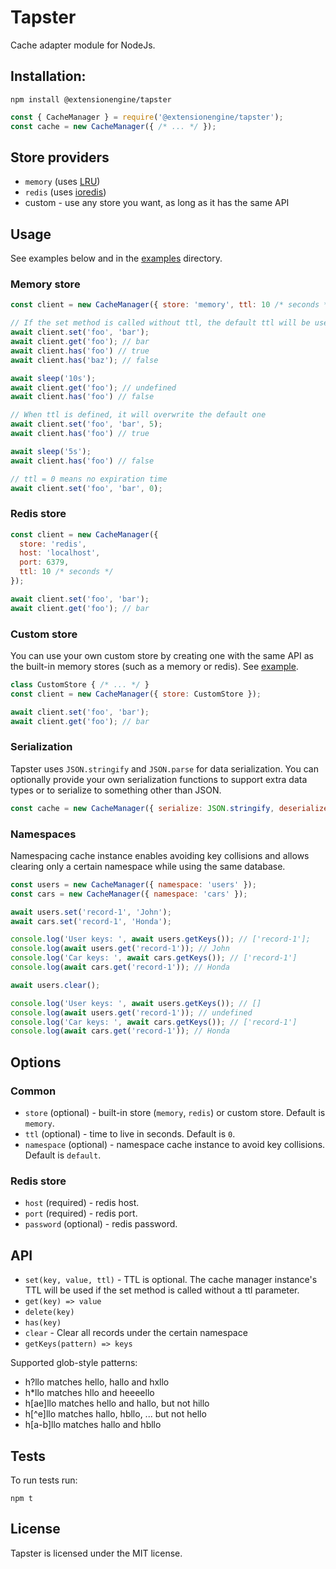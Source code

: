 # Tapster
Cache adapter module for NodeJs.

## Installation:
```
npm install @extensionengine/tapster
```
```js
const { CacheManager } = require('@extensionengine/tapster');
const cache = new CacheManager({ /* ... */ });
```

## Store providers
- `memory` (uses [LRU](https://github.com/isaacs/node-lru-cache))
- `redis` (uses [ioredis](https://github.com/luin/ioredis))
- custom - use any store you want, as long as it has the same API

## Usage
See examples below and in the [examples](./examples) directory.

### Memory store
```js
const client = new CacheManager({ store: 'memory', ttl: 10 /* seconds */ });

// If the set method is called without ttl, the default ttl will be used
await client.set('foo', 'bar');
await client.get('foo'); // bar
await client.has('foo') // true
await client.has('baz'); // false

await sleep('10s');
await client.get('foo'); // undefined
await client.has('foo') // false

// When ttl is defined, it will overwrite the default one
await client.set('foo', 'bar', 5);
await client.has('foo') // true

await sleep('5s');
await client.has('foo') // false

// ttl = 0 means no expiration time
await client.set('foo', 'bar', 0);
```

### Redis store
```js
const client = new CacheManager({
  store: 'redis',
  host: 'localhost',
  port: 6379,
  ttl: 10 /* seconds */
});

await client.set('foo', 'bar');
await client.get('foo'); // bar
```

### Custom store
You can use your own custom store by creating one with the same API as the built-in memory stores (such as a memory or redis). See [example](./examples/custom-store.js).
```js
class CustomStore { /* ... */ }
const client = new CacheManager({ store: CustomStore });

await client.set('foo', 'bar');
await client.get('foo'); // bar
```

### Serialization
Tapster uses `JSON.stringify` and `JSON.parse` for data serialization.
You can optionally provide your own serialization functions to support extra data types or to serialize to something other than JSON.
```js
const cache = new CacheManager({ serialize: JSON.stringify, deserialize: JSON.parse });
```

### Namespaces
Namespacing cache instance enables avoiding key collisions and allows clearing only a certain namespace while using the same database.
```js
const users = new CacheManager({ namespace: 'users' });
const cars = new CacheManager({ namespace: 'cars' });

await users.set('record-1', 'John');
await cars.set('record-1', 'Honda');

console.log('User keys: ', await users.getKeys()); // ['record-1'];
console.log(await users.get('record-1')); // John
console.log('Car keys: ', await cars.getKeys()); // ['record-1']
console.log(await cars.get('record-1')); // Honda

await users.clear();

console.log('User keys: ', await users.getKeys()); // []
console.log(await users.get('record-1')); // undefined
console.log('Car keys: ', await cars.getKeys()); // ['record-1']
console.log(await cars.get('record-1')); // Honda
```

## Options
### Common
- `store` (optional) - built-in store (`memory`, `redis`) or custom store. Default is `memory`.
- `ttl` (optional) - time to live in seconds. Default is `0`.
- `namespace` (optional) - namespace cache instance to avoid key collisions. Default is `default`.
### Redis store
- `host` (required) - redis host.
- `port` (required) - redis port.
- `password` (optional) - redis password.

## API
- `set(key, value, ttl)` - TTL is optional. The cache manager instance's TTL will be used if the set method is called without a ttl parameter.
- `get(key) => value`
- `delete(key)`
- `has(key)`
- `clear` - Clear all records under the certain namespace
- `getKeys(pattern) => keys`

Supported glob-style patterns:
- h?llo matches hello, hallo and hxllo
- h*llo matches hllo and heeeello
- h[ae]llo matches hello and hallo, but not hillo
- h[^e]llo matches hallo, hbllo, ... but not hello
- h[a-b]llo matches hallo and hbllo

## Tests
To run tests run: 
```
npm t
```

## License
Tapster is licensed under the MIT license.
